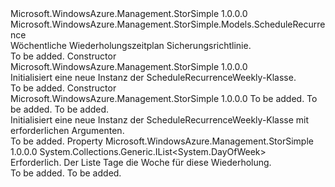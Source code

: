 <Type Name="ScheduleRecurrenceWeekly" FullName="Microsoft.WindowsAzure.Management.StorSimple.Models.ScheduleRecurrenceWeekly">
  <TypeSignature Language="C#" Value="public class ScheduleRecurrenceWeekly : Microsoft.WindowsAzure.Management.StorSimple.Models.ScheduleRecurrence" />
  <TypeSignature Language="ILAsm" Value=".class public auto ansi beforefieldinit ScheduleRecurrenceWeekly extends Microsoft.WindowsAzure.Management.StorSimple.Models.ScheduleRecurrence" />
  <TypeSignature Language="DocId" Value="T:Microsoft.WindowsAzure.Management.StorSimple.Models.ScheduleRecurrenceWeekly" />
  <TypeSignature Language="VB.NET" Value="Public Class ScheduleRecurrenceWeekly&#xA;Inherits ScheduleRecurrence" />
  <TypeSignature Language="F#" Value="type ScheduleRecurrenceWeekly = class&#xA;    inherit ScheduleRecurrence" />
  <AssemblyInfo>
    <AssemblyName>Microsoft.WindowsAzure.Management.StorSimple</AssemblyName>
    <AssemblyVersion>1.0.0.0</AssemblyVersion>
  </AssemblyInfo>
  <Base>
    <BaseTypeName>Microsoft.WindowsAzure.Management.StorSimple.Models.ScheduleRecurrence</BaseTypeName>
  </Base>
  <Interfaces />
  <Docs>
    <summary>
            Wöchentliche Wiederholungszeitplan Sicherungsrichtlinie.
            </summary>
    <remarks>To be added.</remarks>
  </Docs>
  <Members>
    <Member MemberName=".ctor">
      <MemberSignature Language="C#" Value="public ScheduleRecurrenceWeekly ();" />
      <MemberSignature Language="ILAsm" Value=".method public hidebysig specialname rtspecialname instance void .ctor() cil managed" />
      <MemberSignature Language="DocId" Value="M:Microsoft.WindowsAzure.Management.StorSimple.Models.ScheduleRecurrenceWeekly.#ctor" />
      <MemberSignature Language="VB.NET" Value="Public Sub New ()" />
      <MemberType>Constructor</MemberType>
      <AssemblyInfo>
        <AssemblyName>Microsoft.WindowsAzure.Management.StorSimple</AssemblyName>
        <AssemblyVersion>1.0.0.0</AssemblyVersion>
      </AssemblyInfo>
      <Parameters />
      <Docs>
        <summary>
            Initialisiert eine neue Instanz der ScheduleRecurrenceWeekly-Klasse.
            </summary>
        <remarks>To be added.</remarks>
      </Docs>
    </Member>
    <Member MemberName=".ctor">
      <MemberSignature Language="C#" Value="public ScheduleRecurrenceWeekly (System.Collections.Generic.List&lt;DayOfWeek&gt; weekDays, Microsoft.WindowsAzure.Management.StorSimple.Models.RecurrenceType recurrenceType, int recurrenceValue);" />
      <MemberSignature Language="ILAsm" Value=".method public hidebysig specialname rtspecialname instance void .ctor(class System.Collections.Generic.List`1&lt;valuetype System.DayOfWeek&gt; weekDays, valuetype Microsoft.WindowsAzure.Management.StorSimple.Models.RecurrenceType recurrenceType, int32 recurrenceValue) cil managed" />
      <MemberSignature Language="DocId" Value="M:Microsoft.WindowsAzure.Management.StorSimple.Models.ScheduleRecurrenceWeekly.#ctor(System.Collections.Generic.List{System.DayOfWeek},Microsoft.WindowsAzure.Management.StorSimple.Models.RecurrenceType,System.Int32)" />
      <MemberSignature Language="F#" Value="new Microsoft.WindowsAzure.Management.StorSimple.Models.ScheduleRecurrenceWeekly : System.Collections.Generic.List&lt;DayOfWeek&gt; * Microsoft.WindowsAzure.Management.StorSimple.Models.RecurrenceType * int -&gt; Microsoft.WindowsAzure.Management.StorSimple.Models.ScheduleRecurrenceWeekly" Usage="new Microsoft.WindowsAzure.Management.StorSimple.Models.ScheduleRecurrenceWeekly (weekDays, recurrenceType, recurrenceValue)" />
      <MemberType>Constructor</MemberType>
      <AssemblyInfo>
        <AssemblyName>Microsoft.WindowsAzure.Management.StorSimple</AssemblyName>
        <AssemblyVersion>1.0.0.0</AssemblyVersion>
      </AssemblyInfo>
      <Parameters>
        <Parameter Name="weekDays" Type="System.Collections.Generic.List&lt;System.DayOfWeek&gt;" />
        <Parameter Name="recurrenceType" Type="Microsoft.WindowsAzure.Management.StorSimple.Models.RecurrenceType" />
        <Parameter Name="recurrenceValue" Type="System.Int32" />
      </Parameters>
      <Docs>
        <param name="weekDays">To be added.</param>
        <param name="recurrenceType">To be added.</param>
        <param name="recurrenceValue">To be added.</param>
        <summary>
            Initialisiert eine neue Instanz der ScheduleRecurrenceWeekly-Klasse mit erforderlichen Argumenten.
            </summary>
        <remarks>To be added.</remarks>
      </Docs>
    </Member>
    <Member MemberName="WeekDays">
      <MemberSignature Language="C#" Value="public System.Collections.Generic.IList&lt;DayOfWeek&gt; WeekDays { get; set; }" />
      <MemberSignature Language="ILAsm" Value=".property instance class System.Collections.Generic.IList`1&lt;valuetype System.DayOfWeek&gt; WeekDays" />
      <MemberSignature Language="DocId" Value="P:Microsoft.WindowsAzure.Management.StorSimple.Models.ScheduleRecurrenceWeekly.WeekDays" />
      <MemberSignature Language="VB.NET" Value="Public Property WeekDays As IList(Of DayOfWeek)" />
      <MemberSignature Language="F#" Value="member this.WeekDays : System.Collections.Generic.IList&lt;DayOfWeek&gt; with get, set" Usage="Microsoft.WindowsAzure.Management.StorSimple.Models.ScheduleRecurrenceWeekly.WeekDays" />
      <MemberType>Property</MemberType>
      <AssemblyInfo>
        <AssemblyName>Microsoft.WindowsAzure.Management.StorSimple</AssemblyName>
        <AssemblyVersion>1.0.0.0</AssemblyVersion>
      </AssemblyInfo>
      <ReturnValue>
        <ReturnType>System.Collections.Generic.IList&lt;System.DayOfWeek&gt;</ReturnType>
      </ReturnValue>
      <Docs>
        <summary>
            Erforderlich. Der Liste Tage die Woche für diese Wiederholung.
            </summary>
        <value>To be added.</value>
        <remarks>To be added.</remarks>
      </Docs>
    </Member>
  </Members>
</Type>